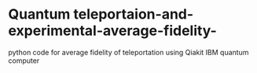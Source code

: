 # Quantum teleportaion-and-experimental-average-fidelity-
python code for average fidelity of teleportation using Qiakit IBM quantum computer 
